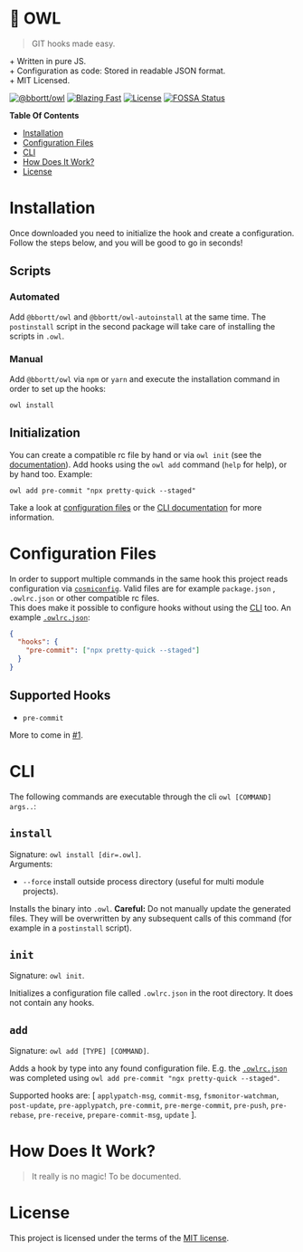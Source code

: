 # 🦉 OWL

> GIT hooks made easy.

&plus; Written in pure JS. \
&plus; Configuration as code: Stored in readable JSON format. \
&plus; MIT Licensed.

[![@bbortt/owl](https://img.shields.io/npm/v/@bbortt/owl?label=@bbortt/owl)](https://www.npmjs.com/package/@bbortt/owl)
[![Blazing Fast](https://img.shields.io/badge/speed-blazing%20%F0%9F%94%A5-brightgreen.svg)](https://twitter.com/acdlite/status/974390255393505280)
[![License](https://img.shields.io/github/license/bbortt/owl)](https://github/bbortt/owl/blob/release/LICENSE)
[![FOSSA Status](https://app.fossa.com/api/projects/git%2Bgithub.com%2Fbbortt%2Fowl.svg?type=shield)](https://app.fossa.com/projects/git%2Bgithub.com%2Fbbortt%2Fowl?ref=badge_shield)

**Table Of Contents**

- [Installation](#installation)
- [Configuration Files](#configuration-files)
- [CLI](#cli)
- [How Does It Work?](#how-does-it-work)
- [License](#license)

# Installation

Once downloaded you need to initialize the hook and create a configuration. Follow the steps below, and you will be good
to go in seconds!

## Scripts

### Automated

Add `@bbortt/owl` and `@bbortt/owl-autoinstall` at the same time. The `postinstall` script in the second package will
take care of installing the scripts in `.owl`.

### Manual

Add `@bbortt/owl` via `npm` or `yarn` and execute the installation command in order to set up the hooks:

```shell
owl install
```

## Initialization

You can create a compatible rc file by hand or via `owl init` (see the [documentation](#init)). Add hooks using
the `owl add` command (`help` for help), or by hand too. Example:

```shell
owl add pre-commit "npx pretty-quick --staged"
```

Take a look at [configuration files](#configuration-files) or the [CLI documentation](#cli) for more information.

# Configuration Files

In order to support multiple commands in the same hook this project reads configuration
via [`cosmiconfig`](https://github.com/davidtheclark/cosmiconfig). Valid files are for example `package.json`
, `.owlrc.json` or other compatible rc files. \
This does make it possible to configure hooks without using the [CLI](#cli)
too. An example [`.owlrc.json`](https://github.com/bbortt/owl/blob/release/.owlrc.json):

```json
{
  "hooks": {
    "pre-commit": ["npx pretty-quick --staged"]
  }
}
```

## Supported Hooks

- `pre-commit`

More to come in [#1](https://github.com/bbortt/owl/issues/1).

# CLI

The following commands are executable through the cli `owl [COMMAND] args..`:

## `install`

Signature: `owl install [dir=.owl]`. \
Arguments:

- `--force` install outside process directory (useful for multi module projects).

Installs the binary into `.owl`. **Careful:** Do not manually update the generated files. They will be overwritten by
any subsequent calls of this command (for example in a `postinstall` script).

## `init`

Signature: `owl init`.

Initializes a configuration file called `.owlrc.json` in the root directory. It does not contain any hooks.

## `add`

Signature: `owl add [TYPE] [COMMAND]`.

Adds a hook by type into any found configuration file. E.g.
the [`.owlrc.json`](https://github.com/bbortt/owl/blob/release/.owlrc.json) was completed
using `owl add pre-commit "ngx pretty-quick --staged"`.

Supported hooks are: [ `applypatch-msg`, `commit-msg`, `fsmonitor-watchman`, `post-update`, `pre-applypatch`, `pre-commit`, `pre-merge-commit`, `pre-push`, `pre-rebase`, `pre-receive`, `prepare-commit-msg`, `update` ].

# How Does It Work?

> It really is no magic! To be documented.

# License

This project is licensed under the terms of the [MIT license](https://github/bbortt/owl/blob/release/LICENSE).
